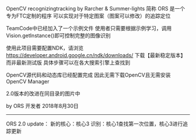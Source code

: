 
OpenCV recognizingtracking by Rarcher & Summer-lights 简称 ORS
是一个专为FTC定制的程序
可以实现对于特定图案（图案可以修改）的追踪定位

TeamCode中已经加入了一个示例文件
使用者只需要根据示例学习，调用Vision.getInstance()即可控制完整的图像识别

使用此项目需要配置NDK，请浏览
https://developer.android.google.cn/ndk/downloads/
下载【最新稳定版本】而非最新测试版
具体步骤可以在各大搜索引擎上查找到

OpenCV源代码和动态库已经配置完成
因此无需下载OpenCV且无需安装OpenCV Manager

2.0版本的改进在同目录的图片中

by ORS 开发者
2018年8月30日

-------------------------------------------------------
ORS 2.0 update：
新的核心：核心3
识别：核心1查找第一次位置，核心3进行追踪更新
